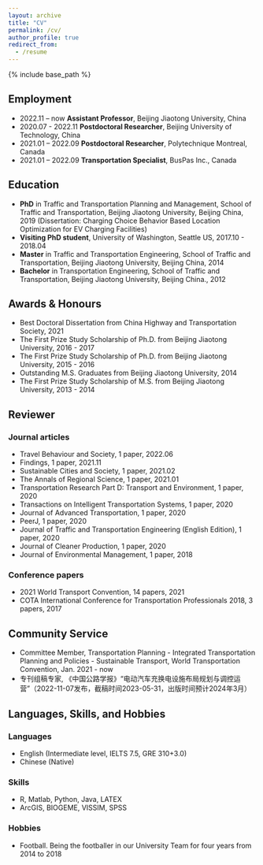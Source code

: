 ```yaml
---
layout: archive
title: "CV"
permalink: /cv/
author_profile: true
redirect_from:
  - /resume
---
```


{% include base_path %}

## Employment
* 2022.11 – now     **Assistant Professor**, Beijing Jiaotong University, China  
* 2020.07 - 2022.11 **Postdoctoral Researcher**, Beijing University of Technology, China  
* 2021.01 – 2022.09 **Postdoctoral Researcher**, Polytechnique Montreal, Canada 
* 2021.01 – 2022.09 **Transportation Specialist**, BusPas Inc., Canada 

## Education
* **PhD** in Traffic and Transportation Planning and Management, School of Traffic and Transportation, Beijing Jiaotong University, Beijing China, 2019
(Dissertation: Charging Choice Behavior Based Location Optimization for EV Charging Facilities)
* **Visiting PhD student**, University of Washington, Seattle US, 2017.10 - 2018.04
* **Master** in Traffic and Transportation Engineering, School of Traffic and Transportation, Beijing Jiaotong University, Beijing China, 2014
* **Bachelor** in Transportation Engineering, School of Traffic and Transportation, Beijing Jiaotong University, Beijing China., 2012

## Awards & Honours
* Best Doctoral Dissertation from China Highway and Transportation Society, 2021
* The First Prize Study Scholarship of Ph.D. from Beijing Jiaotong University, 2016 - 2017
* The First Prize Study Scholarship of Ph.D. from Beijing Jiaotong University, 2015 - 2016
* Outstanding M.S. Graduates from Beijing Jiaotong University, 2014
* The First Prize Study Scholarship of M.S. from Beijing Jiaotong University, 2013 - 2014

## Reviewer
### Journal articles
* Travel Behaviour and Society, 1 paper, 2022.06
* Findings, 1 paper, 2021.11
* Sustainable Cities and Society, 1 paper, 2021.02
* The Annals of Regional Science, 1 paper, 2021.01
* Transportation Research Part D: Transport and Environment, 1 paper, 2020
* Transactions on Intelligent Transportation Systems, 1 paper, 2020
* Journal of Advanced Transportation, 1 paper, 2020
* PeerJ, 1 paper, 2020
* Journal of Traffic and Transportation Engineering (English Edition), 1 paper, 2020
* Journal of Cleaner Production, 1 paper, 2020
* Journal of Environmental Management, 1 paper, 2018

### Conference papers
* 2021 World Transport Convention, 14 papers, 2021
* COTA International Conference for Transportation Professionals 2018, 3 papers, 2017

## Community Service
* Committee Member, Transportation Planning - Integrated Transportation Planning and Policies - Sustainable Transport, World Transportation Convention, Jan. 2021 - now
* 专刊组稿专家, 《中国公路学报》“电动汽车充换电设施布局规划与调控运营”（2022-11-07发布，截稿时间2023-05-31，出版时间预计2024年3月）

## Languages, Skills, and Hobbies
### Languages
* English (Intermediate level, IELTS 7.5, GRE 310+3.0)
* Chinese (Native)
### Skills
* R, Matlab, Python, Java, LATEX
* ArcGIS, BIOGEME, VISSIM, SPSS
### Hobbies
* Football. Being the footballer in our University Team for four years from 2014 to 2018





